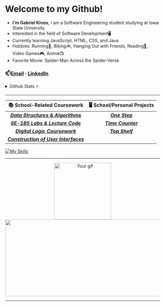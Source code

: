 # Welcome to my Github!
- **I'm Gabriel Kiveu**, I am a Software Engineering student studying at Iowa State University
- Interested in the field of Software Development🖥
- Currently learning JavaScript, HTML, CSS, and Java
- Hobbies: Running👟, Biking🚲, Hanging Out with Friends, Reading📓, Video Games🎮, Anime📺
- Favorite Movie: Spider-Man Across the Spider-Verse
### 📫[Email](mailto:gabek964@iastate.edu) ∙ [LinkedIn](https://www.linkedin.com/in/gabriel-kiveu) 

<details>
  <summary>Github Stats ⚡</summary>
  
[![Anurag's GitHub stats-Dark](https://github-readme-stats.vercel.app/api?username=gabek96&show_icons=true&theme=dracula#gh-dark-mode-only)](https://github.com/gabek96/github-readme-stats#gh-dark-mode-only)
  <a href="#">![Top Langs](https://github-readme-stats.vercel.app/api/top-langs/?username=gabek96&layout=compact&theme=blueberry&count_private=true&hide_border=true)</a>
</details>

_______

| 📚 **School-Related Coursework** |🖥 **School/Personal Projects** | 
| :------------------: | :-------------------: | 
| <a href="https://github.com/gabek96/COM-S-228"><b>***Data Structures & Algorithms***</b></a> | <a href ="https://github.com/gabek96/My-2D-Game"><b>***One Step***</b></a> 
| <a href="https://github.com/gabek96/SE-185">***SE-185 Labs & Lecture Code***</a> | <a href="https://github.com/gabek96/CPR-E-281-Final-Project">***Time Counter***</a> |
| <a href="https://github.com/gabek96/CPR-E-281">***Digital Logic Coursework***</a> | <a href="https://gabek96.github.io/Top-Shelf/">***Top Shelf***</a>
|<a href="https://github.com/gabek96/SE-319">***Construction of User Interfaces***</a>|


[![My Skills](https://skillicons.dev/icons?i=java,c,javascript,css,html,eclipse,git,idea,postman,vscode,react,&theme=dark)](https://skillicons.dev)


_______
<p align="center">
  <img src="https://img.wattpad.com/2e56674bf8cfe74588f3f7ffc3ac0fc2636697d9/68747470733a2f2f73332e616d617a6f6e6177732e636f6d2f776174747061642d6d656469612d736572766963652f53746f7279496d6167652f31536e79364b66454f4162426a773d3d2d313334303439343134312e313735633163383239353437333866623532323030303439343530352e676966?s=fit&w=720&h=720" alt="Your gif" height="185"/><img src="https://spotify-recently-played-readme.vercel.app/api?user=68u6usvjbxg0r5uiy0ujhcka8&count=3&width=500" height="250" width="670"/>  
</p>

 _______
